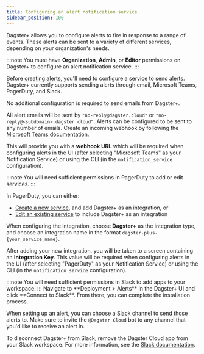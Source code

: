 ```yaml
---
title: Configuring an alert notification service
sidebar_position: 100
---
```


Dagster+ allows you to configure alerts to fire in response to a range of events. These alerts can be sent to a variety of different services, depending on your organization's needs.

:::note
You must have **Organization**, **Admin**, or **Editor** permissions on Dagster+ to configure an alert notification service.
:::

Before [creating alerts](creating-alerts), you'll need to configure a service to send alerts. Dagster+ currently supports sending alerts through email, Microsoft Teams, PagerDuty, and Slack.

<Tabs groupId="notification_service">
  <TabItem value='email' label='Email'>
    No additional configuration is required to send emails from Dagster+.

All alert emails will be sent by `"no-reply@dagster.cloud"` or `"no-reply@<subdomain>.dagster.cloud"`. Alerts can be configured to be sent to any number of emails.
  </TabItem>
  <TabItem value='microsoft_teams' label='Microsoft Teams'>
    Create an incoming webhook by following the [Microsoft Teams documentation](https://learn.microsoft.com/en-us/microsoftteams/platform/webhooks-and-connectors/how-to/add-incoming-webhook?tabs=newteams%2Cdotnet).

This will provide you with a **webhook URL** which will be required when configuring alerts in the UI (after selecting "Microsoft Teams" as your Notification Service) or using the CLI (in the `notification_service` configuration).

  </TabItem>
  <TabItem value='pagerduty' label='PagerDuty'>
    :::note
You will need sufficient permissions in PagerDuty to add or edit services.
:::

In PagerDuty, you can either:

- [Create a new service](https://support.pagerduty.com/main/docs/services-and-integrations#create-a-service), and add Dagster+ as an integration, or
- [Edit an existing service](https://support.pagerduty.com/main/docs/services-and-integrations#edit-service-settings) to include Dagster+ as an integration

When configuring the integration, choose **Dagster+** as the integration type, and choose an integration name in the format `dagster-plus-{your_service_name}`.

After adding your new integration, you will be taken to a screen containing an **Integration Key**. This value will be required when configuring alerts in the UI (after selecting "PagerDuty" as your Notification Service) or using the CLI (in the `notification_service` configuration).

  </TabItem>
  <TabItem value='slack' label='Slack'>
    :::note
You will need sufficient permissions in Slack to add apps to your workspace.
:::
Navigate to **Deployment > Alerts** in the Dagster+ UI and click **Connect to Slack**. From there, you can complete the installation process.

When setting up an alert, you can choose a Slack channel to send those alerts to. Make sure to invite the `@Dagster Cloud` bot to any channel that you'd like to receive an alert in.

To disconnect Dagster+ from Slack, remove the Dagster Cloud app from your Slack workspace. For more information, see the  [Slack documentation](https://slack.com/help/articles/360003125231-Remove-apps-and-custom-integrations-from-your-workspace#remove-an-app).

  </TabItem>
</Tabs>